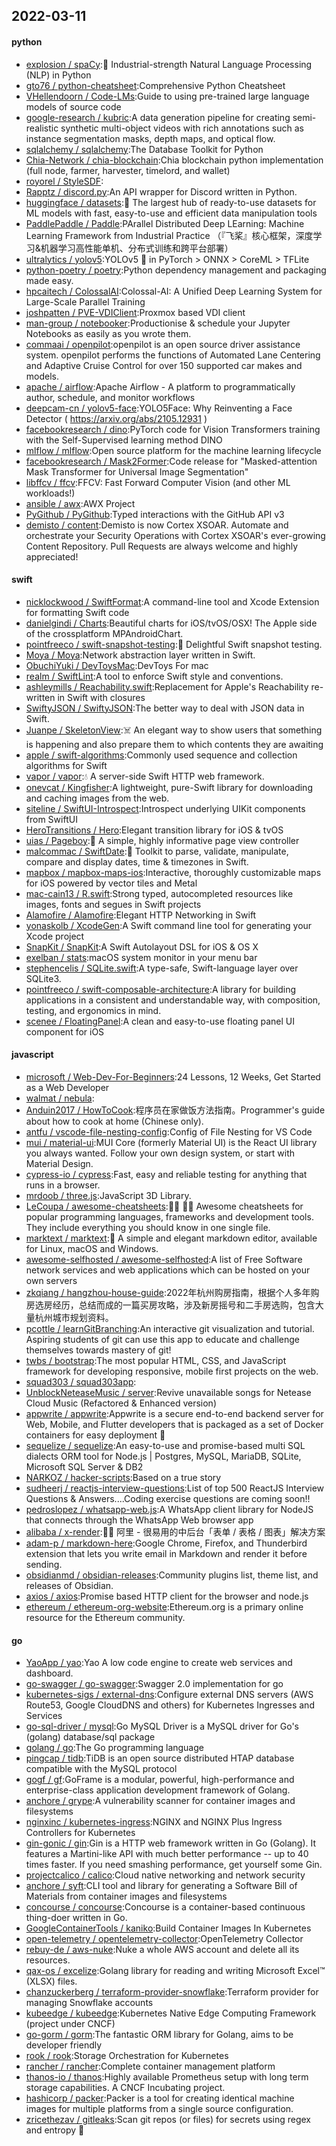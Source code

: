 ## 2022-03-11

#### python
* [explosion / spaCy](https://github.com/explosion/spaCy):💫 Industrial-strength Natural Language Processing (NLP) in Python
* [gto76 / python-cheatsheet](https://github.com/gto76/python-cheatsheet):Comprehensive Python Cheatsheet
* [VHellendoorn / Code-LMs](https://github.com/VHellendoorn/Code-LMs):Guide to using pre-trained large language models of source code
* [google-research / kubric](https://github.com/google-research/kubric):A data generation pipeline for creating semi-realistic synthetic multi-object videos with rich annotations such as instance segmentation masks, depth maps, and optical flow.
* [sqlalchemy / sqlalchemy](https://github.com/sqlalchemy/sqlalchemy):The Database Toolkit for Python
* [Chia-Network / chia-blockchain](https://github.com/Chia-Network/chia-blockchain):Chia blockchain python implementation (full node, farmer, harvester, timelord, and wallet)
* [royorel / StyleSDF](https://github.com/royorel/StyleSDF):
* [Rapptz / discord.py](https://github.com/Rapptz/discord.py):An API wrapper for Discord written in Python.
* [huggingface / datasets](https://github.com/huggingface/datasets):🤗 The largest hub of ready-to-use datasets for ML models with fast, easy-to-use and efficient data manipulation tools
* [PaddlePaddle / Paddle](https://github.com/PaddlePaddle/Paddle):PArallel Distributed Deep LEarning: Machine Learning Framework from Industrial Practice （『飞桨』核心框架，深度学习&机器学习高性能单机、分布式训练和跨平台部署）
* [ultralytics / yolov5](https://github.com/ultralytics/yolov5):YOLOv5 🚀 in PyTorch > ONNX > CoreML > TFLite
* [python-poetry / poetry](https://github.com/python-poetry/poetry):Python dependency management and packaging made easy.
* [hpcaitech / ColossalAI](https://github.com/hpcaitech/ColossalAI):Colossal-AI: A Unified Deep Learning System for Large-Scale Parallel Training
* [joshpatten / PVE-VDIClient](https://github.com/joshpatten/PVE-VDIClient):Proxmox based VDI client
* [man-group / notebooker](https://github.com/man-group/notebooker):Productionise & schedule your Jupyter Notebooks as easily as you wrote them.
* [commaai / openpilot](https://github.com/commaai/openpilot):openpilot is an open source driver assistance system. openpilot performs the functions of Automated Lane Centering and Adaptive Cruise Control for over 150 supported car makes and models.
* [apache / airflow](https://github.com/apache/airflow):Apache Airflow - A platform to programmatically author, schedule, and monitor workflows
* [deepcam-cn / yolov5-face](https://github.com/deepcam-cn/yolov5-face):YOLO5Face: Why Reinventing a Face Detector ( https://arxiv.org/abs/2105.12931 )
* [facebookresearch / dino](https://github.com/facebookresearch/dino):PyTorch code for Vision Transformers training with the Self-Supervised learning method DINO
* [mlflow / mlflow](https://github.com/mlflow/mlflow):Open source platform for the machine learning lifecycle
* [facebookresearch / Mask2Former](https://github.com/facebookresearch/Mask2Former):Code release for "Masked-attention Mask Transformer for Universal Image Segmentation"
* [libffcv / ffcv](https://github.com/libffcv/ffcv):FFCV: Fast Forward Computer Vision (and other ML workloads!)
* [ansible / awx](https://github.com/ansible/awx):AWX Project
* [PyGithub / PyGithub](https://github.com/PyGithub/PyGithub):Typed interactions with the GitHub API v3
* [demisto / content](https://github.com/demisto/content):Demisto is now Cortex XSOAR. Automate and orchestrate your Security Operations with Cortex XSOAR's ever-growing Content Repository. Pull Requests are always welcome and highly appreciated!

#### swift
* [nicklockwood / SwiftFormat](https://github.com/nicklockwood/SwiftFormat):A command-line tool and Xcode Extension for formatting Swift code
* [danielgindi / Charts](https://github.com/danielgindi/Charts):Beautiful charts for iOS/tvOS/OSX! The Apple side of the crossplatform MPAndroidChart.
* [pointfreeco / swift-snapshot-testing](https://github.com/pointfreeco/swift-snapshot-testing):📸 Delightful Swift snapshot testing.
* [Moya / Moya](https://github.com/Moya/Moya):Network abstraction layer written in Swift.
* [ObuchiYuki / DevToysMac](https://github.com/ObuchiYuki/DevToysMac):DevToys For mac
* [realm / SwiftLint](https://github.com/realm/SwiftLint):A tool to enforce Swift style and conventions.
* [ashleymills / Reachability.swift](https://github.com/ashleymills/Reachability.swift):Replacement for Apple's Reachability re-written in Swift with closures
* [SwiftyJSON / SwiftyJSON](https://github.com/SwiftyJSON/SwiftyJSON):The better way to deal with JSON data in Swift.
* [Juanpe / SkeletonView](https://github.com/Juanpe/SkeletonView):☠️ An elegant way to show users that something is happening and also prepare them to which contents they are awaiting
* [apple / swift-algorithms](https://github.com/apple/swift-algorithms):Commonly used sequence and collection algorithms for Swift
* [vapor / vapor](https://github.com/vapor/vapor):💧 A server-side Swift HTTP web framework.
* [onevcat / Kingfisher](https://github.com/onevcat/Kingfisher):A lightweight, pure-Swift library for downloading and caching images from the web.
* [siteline / SwiftUI-Introspect](https://github.com/siteline/SwiftUI-Introspect):Introspect underlying UIKit components from SwiftUI
* [HeroTransitions / Hero](https://github.com/HeroTransitions/Hero):Elegant transition library for iOS & tvOS
* [uias / Pageboy](https://github.com/uias/Pageboy):📖 A simple, highly informative page view controller
* [malcommac / SwiftDate](https://github.com/malcommac/SwiftDate):🐔 Toolkit to parse, validate, manipulate, compare and display dates, time & timezones in Swift.
* [mapbox / mapbox-maps-ios](https://github.com/mapbox/mapbox-maps-ios):Interactive, thoroughly customizable maps for iOS powered by vector tiles and Metal
* [mac-cain13 / R.swift](https://github.com/mac-cain13/R.swift):Strong typed, autocompleted resources like images, fonts and segues in Swift projects
* [Alamofire / Alamofire](https://github.com/Alamofire/Alamofire):Elegant HTTP Networking in Swift
* [yonaskolb / XcodeGen](https://github.com/yonaskolb/XcodeGen):A Swift command line tool for generating your Xcode project
* [SnapKit / SnapKit](https://github.com/SnapKit/SnapKit):A Swift Autolayout DSL for iOS & OS X
* [exelban / stats](https://github.com/exelban/stats):macOS system monitor in your menu bar
* [stephencelis / SQLite.swift](https://github.com/stephencelis/SQLite.swift):A type-safe, Swift-language layer over SQLite3.
* [pointfreeco / swift-composable-architecture](https://github.com/pointfreeco/swift-composable-architecture):A library for building applications in a consistent and understandable way, with composition, testing, and ergonomics in mind.
* [scenee / FloatingPanel](https://github.com/scenee/FloatingPanel):A clean and easy-to-use floating panel UI component for iOS

#### javascript
* [microsoft / Web-Dev-For-Beginners](https://github.com/microsoft/Web-Dev-For-Beginners):24 Lessons, 12 Weeks, Get Started as a Web Developer
* [walmat / nebula](https://github.com/walmat/nebula):
* [Anduin2017 / HowToCook](https://github.com/Anduin2017/HowToCook):程序员在家做饭方法指南。Programmer's guide about how to cook at home (Chinese only).
* [antfu / vscode-file-nesting-config](https://github.com/antfu/vscode-file-nesting-config):Config of File Nesting for VS Code
* [mui / material-ui](https://github.com/mui/material-ui):MUI Core (formerly Material UI) is the React UI library you always wanted. Follow your own design system, or start with Material Design.
* [cypress-io / cypress](https://github.com/cypress-io/cypress):Fast, easy and reliable testing for anything that runs in a browser.
* [mrdoob / three.js](https://github.com/mrdoob/three.js):JavaScript 3D Library.
* [LeCoupa / awesome-cheatsheets](https://github.com/LeCoupa/awesome-cheatsheets):👩‍💻 👨‍💻 Awesome cheatsheets for popular programming languages, frameworks and development tools. They include everything you should know in one single file.
* [marktext / marktext](https://github.com/marktext/marktext):📝 A simple and elegant markdown editor, available for Linux, macOS and Windows.
* [awesome-selfhosted / awesome-selfhosted](https://github.com/awesome-selfhosted/awesome-selfhosted):A list of Free Software network services and web applications which can be hosted on your own servers
* [zkqiang / hangzhou-house-guide](https://github.com/zkqiang/hangzhou-house-guide):2022年杭州购房指南，根据个人多年购房选房经历，总结而成的一篇买房攻略，涉及新房摇号和二手房选购，包含大量杭州城市规划资料。
* [pcottle / learnGitBranching](https://github.com/pcottle/learnGitBranching):An interactive git visualization and tutorial. Aspiring students of git can use this app to educate and challenge themselves towards mastery of git!
* [twbs / bootstrap](https://github.com/twbs/bootstrap):The most popular HTML, CSS, and JavaScript framework for developing responsive, mobile first projects on the web.
* [squad303 / squad303app](https://github.com/squad303/squad303app):
* [UnblockNeteaseMusic / server](https://github.com/UnblockNeteaseMusic/server):Revive unavailable songs for Netease Cloud Music (Refactored & Enhanced version)
* [appwrite / appwrite](https://github.com/appwrite/appwrite):Appwrite is a secure end-to-end backend server for Web, Mobile, and Flutter developers that is packaged as a set of Docker containers for easy deployment 🚀
* [sequelize / sequelize](https://github.com/sequelize/sequelize):An easy-to-use and promise-based multi SQL dialects ORM tool for Node.js | Postgres, MySQL, MariaDB, SQLite, Microsoft SQL Server & DB2
* [NARKOZ / hacker-scripts](https://github.com/NARKOZ/hacker-scripts):Based on a true story
* [sudheerj / reactjs-interview-questions](https://github.com/sudheerj/reactjs-interview-questions):List of top 500 ReactJS Interview Questions & Answers....Coding exercise questions are coming soon!!
* [pedroslopez / whatsapp-web.js](https://github.com/pedroslopez/whatsapp-web.js):A WhatsApp client library for NodeJS that connects through the WhatsApp Web browser app
* [alibaba / x-render](https://github.com/alibaba/x-render):🚴‍♀️ 阿里 - 很易用的中后台「表单 / 表格 / 图表」解决方案
* [adam-p / markdown-here](https://github.com/adam-p/markdown-here):Google Chrome, Firefox, and Thunderbird extension that lets you write email in Markdown and render it before sending.
* [obsidianmd / obsidian-releases](https://github.com/obsidianmd/obsidian-releases):Community plugins list, theme list, and releases of Obsidian.
* [axios / axios](https://github.com/axios/axios):Promise based HTTP client for the browser and node.js
* [ethereum / ethereum-org-website](https://github.com/ethereum/ethereum-org-website):Ethereum.org is a primary online resource for the Ethereum community.

#### go
* [YaoApp / yao](https://github.com/YaoApp/yao):Yao A low code engine to create web services and dashboard.
* [go-swagger / go-swagger](https://github.com/go-swagger/go-swagger):Swagger 2.0 implementation for go
* [kubernetes-sigs / external-dns](https://github.com/kubernetes-sigs/external-dns):Configure external DNS servers (AWS Route53, Google CloudDNS and others) for Kubernetes Ingresses and Services
* [go-sql-driver / mysql](https://github.com/go-sql-driver/mysql):Go MySQL Driver is a MySQL driver for Go's (golang) database/sql package
* [golang / go](https://github.com/golang/go):The Go programming language
* [pingcap / tidb](https://github.com/pingcap/tidb):TiDB is an open source distributed HTAP database compatible with the MySQL protocol
* [gogf / gf](https://github.com/gogf/gf):GoFrame is a modular, powerful, high-performance and enterprise-class application development framework of Golang.
* [anchore / grype](https://github.com/anchore/grype):A vulnerability scanner for container images and filesystems
* [nginxinc / kubernetes-ingress](https://github.com/nginxinc/kubernetes-ingress):NGINX and NGINX Plus Ingress Controllers for Kubernetes
* [gin-gonic / gin](https://github.com/gin-gonic/gin):Gin is a HTTP web framework written in Go (Golang). It features a Martini-like API with much better performance -- up to 40 times faster. If you need smashing performance, get yourself some Gin.
* [projectcalico / calico](https://github.com/projectcalico/calico):Cloud native networking and network security
* [anchore / syft](https://github.com/anchore/syft):CLI tool and library for generating a Software Bill of Materials from container images and filesystems
* [concourse / concourse](https://github.com/concourse/concourse):Concourse is a container-based continuous thing-doer written in Go.
* [GoogleContainerTools / kaniko](https://github.com/GoogleContainerTools/kaniko):Build Container Images In Kubernetes
* [open-telemetry / opentelemetry-collector](https://github.com/open-telemetry/opentelemetry-collector):OpenTelemetry Collector
* [rebuy-de / aws-nuke](https://github.com/rebuy-de/aws-nuke):Nuke a whole AWS account and delete all its resources.
* [qax-os / excelize](https://github.com/qax-os/excelize):Golang library for reading and writing Microsoft Excel™ (XLSX) files.
* [chanzuckerberg / terraform-provider-snowflake](https://github.com/chanzuckerberg/terraform-provider-snowflake):Terraform provider for managing Snowflake accounts
* [kubeedge / kubeedge](https://github.com/kubeedge/kubeedge):Kubernetes Native Edge Computing Framework (project under CNCF)
* [go-gorm / gorm](https://github.com/go-gorm/gorm):The fantastic ORM library for Golang, aims to be developer friendly
* [rook / rook](https://github.com/rook/rook):Storage Orchestration for Kubernetes
* [rancher / rancher](https://github.com/rancher/rancher):Complete container management platform
* [thanos-io / thanos](https://github.com/thanos-io/thanos):Highly available Prometheus setup with long term storage capabilities. A CNCF Incubating project.
* [hashicorp / packer](https://github.com/hashicorp/packer):Packer is a tool for creating identical machine images for multiple platforms from a single source configuration.
* [zricethezav / gitleaks](https://github.com/zricethezav/gitleaks):Scan git repos (or files) for secrets using regex and entropy 🔑
